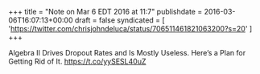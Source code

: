 +++
title = "Note on Mar 6 EDT 2016 at 11:7"
publishdate = 2016-03-06T16:07:13+00:00
draft = false
syndicated = [ 'https://twitter.com/chrisjohndeluca/status/706511461821063200?s=20' ]
+++

Algebra II Drives Dropout Rates and Is Mostly Useless. Here’s a Plan for Getting Rid of It. https://t.co/yySESL40uZ
